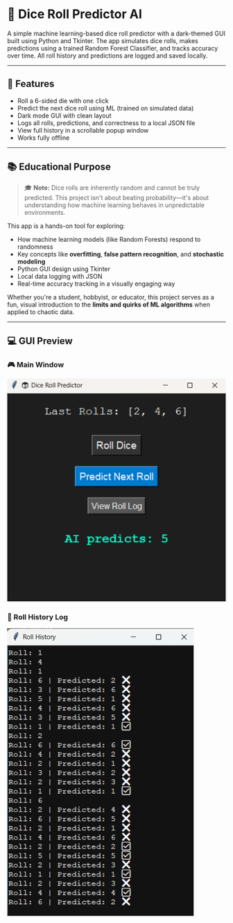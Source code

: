 # 🎲 Dice Roll Predictor AI

A simple machine learning-based dice roll predictor with a dark-themed GUI built using Python and Tkinter. The app simulates dice rolls, makes predictions using a trained Random Forest Classifier, and tracks accuracy over time. All roll history and predictions are logged and saved locally.

---

## 🧠 Features

- Roll a 6-sided die with one click  
- Predict the next dice roll using ML (trained on simulated data)  
- Dark mode GUI with clean layout  
- Logs all rolls, predictions, and correctness to a local JSON file  
- View full history in a scrollable popup window  
- Works fully offline  

---

## 📚 Educational Purpose

> 🎓 **Note:** Dice rolls are inherently random and cannot be truly predicted. This project isn't about beating probability—it's about understanding how machine learning behaves in unpredictable environments.

This app is a hands-on tool for exploring:
- How machine learning models (like Random Forests) respond to randomness  
- Key concepts like **overfitting**, **false pattern recognition**, and **stochastic modeling**  
- Python GUI design using Tkinter  
- Local data logging with JSON  
- Real-time accuracy tracking in a visually engaging way  

Whether you're a student, hobbyist, or educator, this project serves as a fun, visual introduction to the **limits and quirks of ML algorithms** when applied to chaotic data.

---

## 💻 GUI Preview

### 🎮 Main Window  
![Main Window](Dice%20Roll%20Predictor.png)

### 📜 Roll History Log  
![Roll History](Roll%20History.png)

